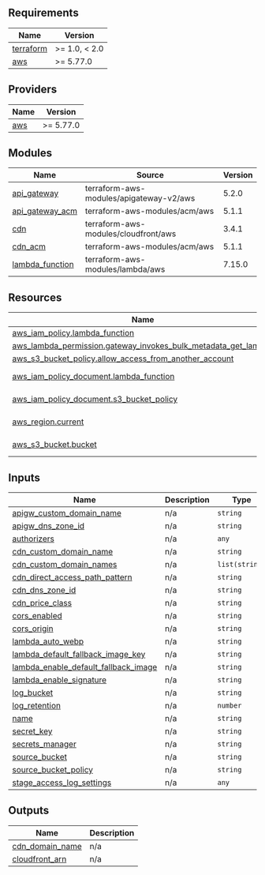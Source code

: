 <!-- BEGIN_TF_DOCS -->
## Requirements

| Name | Version |
|------|---------|
| <a name="requirement_terraform"></a> [terraform](#requirement\_terraform) | >= 1.0, < 2.0 |
| <a name="requirement_aws"></a> [aws](#requirement\_aws) | >= 5.77.0 |

## Providers

| Name | Version |
|------|---------|
| <a name="provider_aws"></a> [aws](#provider\_aws) | >= 5.77.0 |

## Modules

| Name | Source | Version |
|------|--------|---------|
| <a name="module_api_gateway"></a> [api\_gateway](#module\_api\_gateway) | terraform-aws-modules/apigateway-v2/aws | 5.2.0 |
| <a name="module_api_gateway_acm"></a> [api\_gateway\_acm](#module\_api\_gateway\_acm) | terraform-aws-modules/acm/aws | 5.1.1 |
| <a name="module_cdn"></a> [cdn](#module\_cdn) | terraform-aws-modules/cloudfront/aws | 3.4.1 |
| <a name="module_cdn_acm"></a> [cdn\_acm](#module\_cdn\_acm) | terraform-aws-modules/acm/aws | 5.1.1 |
| <a name="module_lambda_function"></a> [lambda\_function](#module\_lambda\_function) | terraform-aws-modules/lambda/aws | 7.15.0 |

## Resources

| Name | Type |
|------|------|
| [aws_iam_policy.lambda_function](https://registry.terraform.io/providers/hashicorp/aws/latest/docs/resources/iam_policy) | resource |
| [aws_lambda_permission.gateway_invokes_bulk_metadata_get_lambda](https://registry.terraform.io/providers/hashicorp/aws/latest/docs/resources/lambda_permission) | resource |
| [aws_s3_bucket_policy.allow_access_from_another_account](https://registry.terraform.io/providers/hashicorp/aws/latest/docs/resources/s3_bucket_policy) | resource |
| [aws_iam_policy_document.lambda_function](https://registry.terraform.io/providers/hashicorp/aws/latest/docs/data-sources/iam_policy_document) | data source |
| [aws_iam_policy_document.s3_bucket_policy](https://registry.terraform.io/providers/hashicorp/aws/latest/docs/data-sources/iam_policy_document) | data source |
| [aws_region.current](https://registry.terraform.io/providers/hashicorp/aws/latest/docs/data-sources/region) | data source |
| [aws_s3_bucket.bucket](https://registry.terraform.io/providers/hashicorp/aws/latest/docs/data-sources/s3_bucket) | data source |

## Inputs

| Name | Description | Type | Default | Required |
|------|-------------|------|---------|:--------:|
| <a name="input_apigw_custom_domain_name"></a> [apigw\_custom\_domain\_name](#input\_apigw\_custom\_domain\_name) | n/a | `string` | `null` | no |
| <a name="input_apigw_dns_zone_id"></a> [apigw\_dns\_zone\_id](#input\_apigw\_dns\_zone\_id) | n/a | `string` | `null` | no |
| <a name="input_authorizers"></a> [authorizers](#input\_authorizers) | n/a | `any` | `null` | no |
| <a name="input_cdn_custom_domain_name"></a> [cdn\_custom\_domain\_name](#input\_cdn\_custom\_domain\_name) | n/a | `string` | `null` | no |
| <a name="input_cdn_custom_domain_names"></a> [cdn\_custom\_domain\_names](#input\_cdn\_custom\_domain\_names) | n/a | `list(string)` | `[]` | no |
| <a name="input_cdn_direct_access_path_pattern"></a> [cdn\_direct\_access\_path\_pattern](#input\_cdn\_direct\_access\_path\_pattern) | n/a | `string` | `null` | no |
| <a name="input_cdn_dns_zone_id"></a> [cdn\_dns\_zone\_id](#input\_cdn\_dns\_zone\_id) | n/a | `string` | `null` | no |
| <a name="input_cdn_price_class"></a> [cdn\_price\_class](#input\_cdn\_price\_class) | n/a | `string` | `"PriceClass_100"` | no |
| <a name="input_cors_enabled"></a> [cors\_enabled](#input\_cors\_enabled) | n/a | `string` | `null` | no |
| <a name="input_cors_origin"></a> [cors\_origin](#input\_cors\_origin) | n/a | `string` | `null` | no |
| <a name="input_lambda_auto_webp"></a> [lambda\_auto\_webp](#input\_lambda\_auto\_webp) | n/a | `string` | `null` | no |
| <a name="input_lambda_default_fallback_image_key"></a> [lambda\_default\_fallback\_image\_key](#input\_lambda\_default\_fallback\_image\_key) | n/a | `string` | `null` | no |
| <a name="input_lambda_enable_default_fallback_image"></a> [lambda\_enable\_default\_fallback\_image](#input\_lambda\_enable\_default\_fallback\_image) | n/a | `string` | `null` | no |
| <a name="input_lambda_enable_signature"></a> [lambda\_enable\_signature](#input\_lambda\_enable\_signature) | n/a | `string` | `null` | no |
| <a name="input_log_bucket"></a> [log\_bucket](#input\_log\_bucket) | n/a | `string` | `null` | no |
| <a name="input_log_retention"></a> [log\_retention](#input\_log\_retention) | n/a | `number` | `1` | no |
| <a name="input_name"></a> [name](#input\_name) | n/a | `string` | n/a | yes |
| <a name="input_secret_key"></a> [secret\_key](#input\_secret\_key) | n/a | `string` | `null` | no |
| <a name="input_secrets_manager"></a> [secrets\_manager](#input\_secrets\_manager) | n/a | `string` | `null` | no |
| <a name="input_source_bucket"></a> [source\_bucket](#input\_source\_bucket) | n/a | `string` | n/a | yes |
| <a name="input_source_bucket_policy"></a> [source\_bucket\_policy](#input\_source\_bucket\_policy) | n/a | `string` | `"{}"` | no |
| <a name="input_stage_access_log_settings"></a> [stage\_access\_log\_settings](#input\_stage\_access\_log\_settings) | n/a | `any` | `null` | no |

## Outputs

| Name | Description |
|------|-------------|
| <a name="output_cdn_domain_name"></a> [cdn\_domain\_name](#output\_cdn\_domain\_name) | n/a |
| <a name="output_cloudfront_arn"></a> [cloudfront\_arn](#output\_cloudfront\_arn) | n/a |
<!-- END_TF_DOCS -->